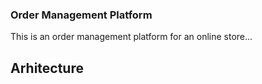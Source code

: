 ### Order Management Platform

This is an order management platform for an online store...

## Arhitecture